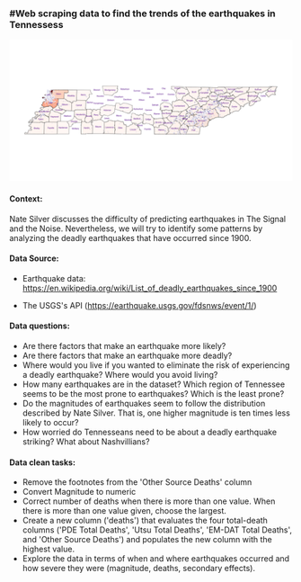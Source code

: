### #Web scraping data to find the trends of the earthquakes in Tennessess

<img src='images/dist_tn_quake.png'>

#### Context:
Nate Silver discusses the difficulty of predicting earthquakes in The Signal and the Noise. Nevertheless, we will try to identify some patterns by analyzing the deadly earthquakes that have occurred since 1900.
#### Data Source:
* Earthquake data: https://en.wikipedia.org/wiki/List_of_deadly_earthquakes_since_1900
- The USGS's API (https://earthquake.usgs.gov/fdsnws/event/1/) 
#### Data questions:
- Are there factors that make an earthquake more likely?
- Are there factors that make an earthquake more deadly?
- Where would you live if you wanted to eliminate the risk of experiencing a deadly earthquake? Where would you avoid living?
- How many earthquakes are in the dataset? Which region of Tennessee seems to be the most prone to earthquakes? Which is the least prone?
- Do the magnitudes of earthquakes seem to follow the distribution described by Nate Silver. That is, one higher magnitude is ten times less likely to occur?
- How worried do Tennesseans need to be about a deadly earthquake striking? What about Nashvillians?
#### Data clean tasks:
- Remove the footnotes from the 'Other Source Deaths' column
- Convert Magnitude to numeric
- Correct number of deaths when there is more than one value. When there is more than one value given, choose the largest.
- Create a new column ('deaths') that evaluates the four total-death columns ('PDE Total Deaths', 'Utsu Total Deaths', 'EM-DAT Total Deaths', and 'Other Source Deaths') and populates the new column with the highest value.
- Explore the data in terms of when and where earthquakes occurred and how severe they were (magnitude, deaths, secondary effects).

